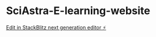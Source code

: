 # SciAstra-E-learning-website

[Edit in StackBlitz next generation editor ⚡️](https://stackblitz.com/~/github.com/varshamadhav/SciAstra-E-learning-website)